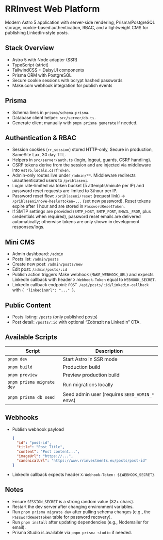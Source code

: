 # RRInvest Web Platform

Modern Astro 5 application with server-side rendering, Prisma/PostgreSQL storage, cookie-based authentication, RBAC, and a lightweight CMS for publishing LinkedIn-style posts.

## Stack Overview
- Astro 5 with Node adapter (SSR)
- TypeScript (strict)
- TailwindCSS + DaisyUI components
- Prisma ORM with PostgreSQL
- Secure cookie sessions with bcrypt hashed passwords
- Make.com webhook integration for publish events

## Prisma
- Schema lives in `prisma/schema.prisma`.
- Database client helper: `src/server/db.ts`.
- Generate client manually with `pnpm prisma generate` if needed.

## Authentication & RBAC
- Session cookies (`rr_session`) stored HTTP-only, Secure in production, SameSite Lax, 30 day TTL.
- Helpers in `src/server/auth.ts` (login, logout, guards, CSRF handling).
- CSRF tokens derive from the session and are injected via middleware into `Astro.locals.csrfToken`.
- Admin-only routes live under `/admin/**`. Middleware redirects unauthenticated users to `/prihlaseni`.
- Login rate-limited via token bucket (5 attempts/minute per IP) and password reset requests are limited to 3/hour per IP.
- Password reset flow: `/prihlaseni/reset` (request link) → `/prihlaseni/nove-heslo?token=...` (set new password). Reset tokens expire after 1 hour and are stored in `PasswordResetToken`.
- If SMTP settings are provided (`SMTP_HOST`, `SMTP_PORT`, `EMAIL_FROM`, plus credentials when required), password reset emails are delivered automatically; otherwise tokens are only shown in development responses/logs.

## Mini CMS
- Admin dashboard: `/admin`
- Posts list: `/admin/posts`
- Create new post: `/admin/posts/new`
- Edit post: `/admin/posts/:id`
- Publish action triggers Make webhook (`MAKE_WEBHOOK_URL`) and expects LinkedIn callback with header `X-Webhook-Token` equal to `WEBHOOK_SECRET`.
- LinkedIn callback endpoint: `POST /api/posts/:id/linkedin-callback` with `{ "linkedinUrl": "..." }`.

## Public Content
- Posts listing: `/posts` (only published posts)
- Post detail: `/posts/:id` with optional “Zobrazit na LinkedIn” CTA.

## Available Scripts
| Script | Description |
| --- | --- |
| `pnpm dev` | Start Astro in SSR mode |
| `pnpm build` | Production build |
| `pnpm preview` | Preview production build |
| `pnpm prisma migrate dev` | Run migrations locally |
| `pnpm prisma db seed` | Seed admin user (requires `SEED_ADMIN_*` envs) |

## Webhooks
- Publish webhook payload
  ```json
  {
    "id": "post-id",
    "title": "Post Title",
    "content": "Post content...",
    "imageUrl": "https://...",
    "canonicalUrl": "https://www.rrinvestments.eu/posts/post-id"
  }
  ```
- LinkedIn callback expects header `X-Webhook-Token: ${WEBHOOK_SECRET}`.

## Notes
- Ensure `SESSION_SECRET` is a strong random value (32+ chars).
- Restart the dev server after changing environment variables.
- Run `pnpm prisma migrate dev` after pulling schema changes (e.g., the `PasswordResetToken` table for password recovery).
- Run `pnpm install` after updating dependencies (e.g., Nodemailer for email).
- Prisma Studio is available via `pnpm prisma studio` if needed.
